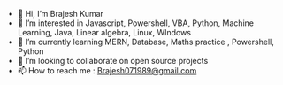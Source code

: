 - 👋 Hi, I’m Brajesh Kumar
- 👀 I’m interested in Javascript,  Powershell, VBA, Python, Machine Learning, Java, Linear algebra, Linux, WIndows
- 🌱 I’m currently learning MERN, Database, Maths practice , Powershell, Python
- 💞️ I’m looking to collaborate on open source projects
- 📫 How to reach me : Brajesh071989@gmail.com 

<!---
brajeshkumar1989/brajeshkumar1989 is a ✨ special ✨ repository because its `README.md` (this file) appears on your GitHub profile.
You can click the Preview link to take a look at your changes.
--->
